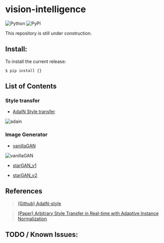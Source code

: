 # vision-intelligence
![Python](https://img.shields.io/badge/python-3.8%20%7C%203.9-blue)
![PyPI](https://badge.fury.io/py/tensorflow.svg)

This repository is still under construction.

## Install:
To install the current release:

```shell
$ pip install {}
```

## List of Contents

### Style transfer

* [AdaIN Style transfer](https://github.com/takhyun12/vision-intelligence/tree/main/Style-transfer)

![adain](https://user-images.githubusercontent.com/41291493/132440767-673332f9-6ec9-4fb9-aca6-236e4df64198.png)

### Image Generator

* [vanillaGAN](https://github.com/takhyun12/vision-intelligence/tree/main/Generator/vanillaGAN)
  
![vanillaGAN](https://user-images.githubusercontent.com/41291493/132628264-acc8ecbd-e6dd-4fe7-8847-9beda2171c09.png)

* [starGAN_v1](https://github.com/takhyun12/vision-intelligence/tree/main/Generator/starGAN/v1)
  
* [starGAN_v2](https://github.com/takhyun12/vision-intelligence/tree/main/Generator/starGAN/v2)

## References
> [(Github) AdaIN-style](https://github.com/xunhuang1995/AdaIN-style)

> [(Paper) Arbitrary Style Transfer in Real-time with Adaptive Instance Normalization](https://arxiv.org/abs/1703.06868)


## TODO / Known Issues:
